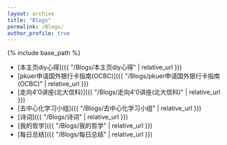 ```yaml
---
layout: archive
title: "Blogs"
permalink: /Blogs/
author_profile: true
---
```

{% include base_path %}

- [本主页diy心得]({{ "/Blogs/本主页diy心得" | relative_url }})
- [pkuer申请国外银行卡指南(OCBC)]({{ "/Blogs/pkuer申请国外银行卡指南(OCBC)" | relative_url }})
- [走向4'0讲座(北大信科)]({{ "/Blogs/走向4'0讲座(北大信科)" | relative_url }})
- [去中心化学习小组]({{ "/Blogs/去中心化学习小组" | relative_url }})
- [诗词]({{ "/Blogs/诗词" | relative_url }})
- [我的哲学]({{ "/Blogs/我的哲学" | relative_url }})
- [每日总结]({{ "/Blogs/每日总结" | relative_url }})